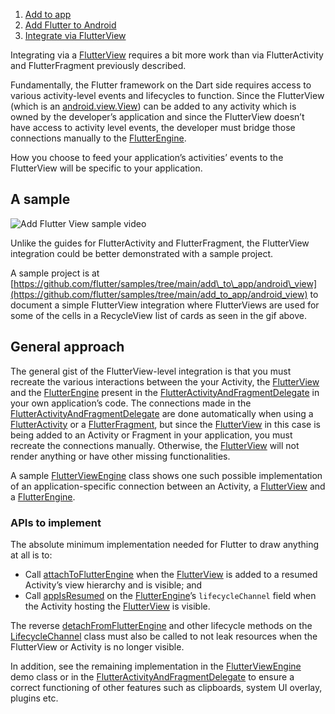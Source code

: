 1.  [Add to app](https://docs.flutter.dev/add-to-app)
2.  [Add Flutter to Android](https://docs.flutter.dev/add-to-app/android)
3.  [Integrate via FlutterView](https://docs.flutter.dev/add-to-app/android/add-flutter-view)

Integrating via a [FlutterView](https://api.flutter.dev/javadoc/io/flutter/embedding/android/FlutterView.html) requires a bit more work than via FlutterActivity and FlutterFragment previously described.

Fundamentally, the Flutter framework on the Dart side requires access to various activity-level events and lifecycles to function. Since the FlutterView (which is an [android.view.View](https://developer.android.com/reference/android/view/View.html)) can be added to any activity which is owned by the developer’s application and since the FlutterView doesn’t have access to activity level events, the developer must bridge those connections manually to the [FlutterEngine](https://api.flutter.dev/javadoc/io/flutter/embedding/engine/FlutterEngine.html).

How you choose to feed your application’s activities’ events to the FlutterView will be specific to your application.

## A sample

![Add Flutter View sample video](https://docs.flutter.dev/assets/images/docs/development/add-to-app/android/add-flutter-view/add-view-sample.gif)

Unlike the guides for FlutterActivity and FlutterFragment, the FlutterView integration could be better demonstrated with a sample project.

A sample project is at [https://github.com/flutter/samples/tree/main/add\_to\_app/android\_view](https://github.com/flutter/samples/tree/main/add_to_app/android_view) to document a simple FlutterView integration where FlutterViews are used for some of the cells in a RecycleView list of cards as seen in the gif above.

## General approach

The general gist of the FlutterView-level integration is that you must recreate the various interactions between the your Activity, the [FlutterView](https://api.flutter.dev/javadoc/io/flutter/embedding/android/FlutterView.html) and the [FlutterEngine](https://api.flutter.dev/javadoc/io/flutter/embedding/engine/FlutterEngine.html) present in the [FlutterActivityAndFragmentDelegate](https://cs.opensource.google/flutter/engine/+/master:shell/platform/android/io/flutter/embedding/android/FlutterActivityAndFragmentDelegate.java) in your own application’s code. The connections made in the [FlutterActivityAndFragmentDelegate](https://cs.opensource.google/flutter/engine/+/master:shell/platform/android/io/flutter/embedding/android/FlutterActivityAndFragmentDelegate.java) are done automatically when using a [FlutterActivity](https://api.flutter.dev/javadoc/io/flutter/embedding/android/FlutterActivity.html) or a [FlutterFragment](https://api.flutter.dev/javadoc/io/flutter/embedding/android/FlutterFragment.html), but since the [FlutterView](https://api.flutter.dev/javadoc/io/flutter/embedding/android/FlutterView.html) in this case is being added to an Activity or Fragment in your application, you must recreate the connections manually. Otherwise, the [FlutterView](https://api.flutter.dev/javadoc/io/flutter/embedding/android/FlutterView.html) will not render anything or have other missing functionalities.

A sample [FlutterViewEngine](https://github.com/flutter/samples/blob/master/add_to_app/android_view/android_view/app/src/main/java/dev/flutter/example/androidView/FlutterViewEngine.kt) class shows one such possible implementation of an application-specific connection between an Activity, a [FlutterView](https://api.flutter.dev/javadoc/io/flutter/embedding/android/FlutterView.html) and a [FlutterEngine](https://api.flutter.dev/javadoc/io/flutter/embedding/engine/FlutterEngine.html).

### APIs to implement

The absolute minimum implementation needed for Flutter to draw anything at all is to:

-   Call [attachToFlutterEngine](https://api.flutter.dev/javadoc/io/flutter/embedding/android/FlutterView.html#attachToFlutterEngine-io.flutter.embedding.engine.FlutterEngine-) when the [FlutterView](https://api.flutter.dev/javadoc/io/flutter/embedding/android/FlutterView.html) is added to a resumed Activity’s view hierarchy and is visible; and
-   Call [appIsResumed](https://api.flutter.dev/javadoc/io/flutter/embedding/engine/systemchannels/LifecycleChannel.html#appIsResumed--) on the [FlutterEngine](https://api.flutter.dev/javadoc/io/flutter/embedding/engine/FlutterEngine.html)’s `lifecycleChannel` field when the Activity hosting the [FlutterView](https://api.flutter.dev/javadoc/io/flutter/embedding/android/FlutterView.html) is visible.

The reverse [detachFromFlutterEngine](https://api.flutter.dev/javadoc/io/flutter/embedding/android/FlutterView.html#detachFromFlutterEngine--) and other lifecycle methods on the [LifecycleChannel](https://api.flutter.dev/javadoc/io/flutter/embedding/engine/systemchannels/LifecycleChannel.html) class must also be called to not leak resources when the FlutterView or Activity is no longer visible.

In addition, see the remaining implementation in the [FlutterViewEngine](https://github.com/flutter/samples/blob/main/add_to_app/android_view/android_view/app/src/main/java/dev/flutter/example/androidView/FlutterViewEngine.kt) demo class or in the [FlutterActivityAndFragmentDelegate](https://cs.opensource.google/flutter/engine/+/master:shell/platform/android/io/flutter/embedding/android/FlutterActivityAndFragmentDelegate.java) to ensure a correct functioning of other features such as clipboards, system UI overlay, plugins etc.
